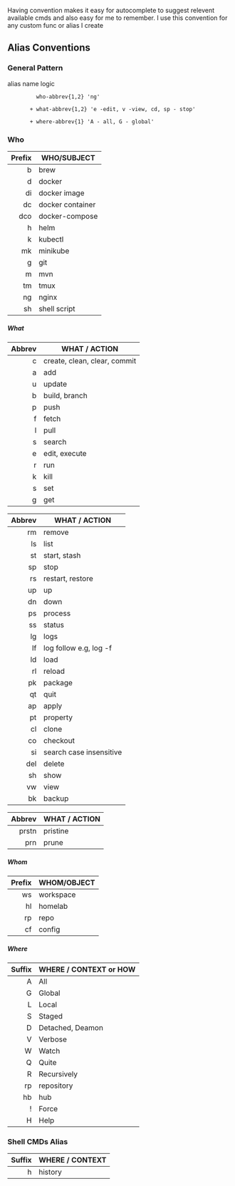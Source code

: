 Having convention makes it easy for autocomplete to suggest relevent available cmds and also easy for me to remember. I use this convention for any custom func or alias I create

## Alias Conventions

### General Pattern

alias name logic
```
         who-abbrev{1,2} 'ng'

       + what-abbrev{1,2} 'e -edit, v -view, cd, sp - stop'

       + where-abbrev{1} 'A - all, G - global'
```

### Who

| Prefix | WHO/SUBJECT      |
| -----: | ---------------- |
|      b | brew             |
|      d | docker           |
|     di | docker image     |
|     dc | docker container |
|    dco | docker-compose   |
|      h | helm             |
|      k | kubectl          |
|     mk | minikube         |
|      g | git              |
|      m | mvn              |
|     tm | tmux             |
|     ng | nginx            |
|     sh | shell script     |

##### What 

| Abbrev | WHAT / ACTION                |
| -----: | ---------------------------- |
|      c | create, clean, clear, commit |
|      a | add                          |
|      u | update                       |
|      b | build, branch                |
|      p | push                         |
|      f | fetch                        |
|      l | pull                         |
|      s | search                       |
|      e | edit, execute                |
|      r | run                          |
|      k | kill                         |
|      s | set                          |
|      g | get                          |

| Abbrev | WHAT / ACTION           |
| -----: | ----------------------- |
|     rm | remove                  |
|     ls | list                    |
|     st | start, stash            |
|     sp | stop                    |
|     rs | restart, restore        |
|     up | up                      |
|     dn | down                    |
|     ps | process                 |
|     ss | status                  |
|     lg | logs                    |
|     lf | log follow e.g, log -f  |
|     ld | load                    |
|     rl | reload                  |
|     pk | package                 |
|     qt | quit                    |
|     ap | apply                   |
|     pt | property                |
|     cl | clone                   |
|     co | checkout                |
|     si | search case insensitive |
|    del | delete                  |
|     sh | show                    |
|     vw | view                    |
|     bk | backup                  |

| Abbrev | WHAT / ACTION |
| -----: | ------------- |
|  prstn | pristine      |
|    prn | prune         |

##### Whom
| Prefix | WHOM/OBJECT |
| -----: | ----------- |
|     ws | workspace   |
|     hl | homelab     |
|     rp | repo        |
|     cf | config      |

##### Where

| Suffix | WHERE / CONTEXT or HOW |
| -----: | ---------------------- |
|      A | All                    |
|      G | Global                 |
|      L | Local                  |
|      S | Staged                 |
|      D | Detached, Deamon       |
|      V | Verbose                |
|      W | Watch                  |
|      Q | Quite                  |
|      R | Recursively            |
|     rp | repository             |
|     hb | hub                    |
|      ! | Force                  |
|      H | Help                   |



### Shell CMDs Alias

| Suffix | WHERE / CONTEXT |
| -----: | --------------- |
|      h | history         |


